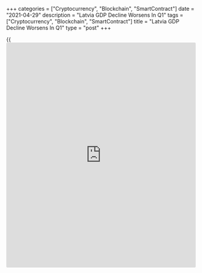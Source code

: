 +++
categories = ["Cryptocurrency", "Blockchain", "SmartContract"]
date = "2021-04-29"
description = "Latvia GDP Decline Worsens In Q1"
tags = ["Cryptocurrency", "Blockchain", "SmartContract"]
title = "Latvia GDP Decline Worsens In Q1"
type = "post"
+++

{{<iframe id="large-banner" src="https://www.bounty.group/#slide=13.0" width="100%" height="600" scrolling="no" style="border: 0px solid rgb(216, 221, 230); border-radius: 3px;">}}

Latvia's economic output decreased at a steeper pace in the first
quarter of the year, preliminary estimates from the Central Statistical
Bureau showed Thursday.  
  
Gross domestic product fell an unadjusted 2.2 percent year-on-year after
a 1.5 percent drop in the previous quarter. Output has been decreasing
since the first quarter of 2020, as the [coronavirus][1] pandemic began
to impact economic activity.

On a seasonally and [calendar](https://www.fintechee.com/web-trader/) adjusted basis, GDP fell 2.1 percent
annually in the first quarter after a 1.8 percent drop in the previous
three months.  
  
Output decreased 1.3 percent in producing sectors and 4.0 percent in
services sectors.

Compared to the previous quarter, the [economy][2] shrank 2.6 percent
after a 1.1 percent gain in the previous three months.

For comments and feedback [contact](https://www.playgroundfx.com/contact/): editorial@rtt[news](https://www.letsplayfx.com/blog/forex-news-website/).com

[Economic News][2]

 **What parts of the world are seeing the best (and worst) economic
performances lately? Click[here][3] to check out our [Econ Scorecard][3]
and find out! See up-to-the-moment [ranking](https://www.playgroundfx.com/blog/crypto-exchange-ranking/)s for the best and worst
performers in [GDP][4], [unemployment rate][5], [inflation][6] and much
more.**

   1. www.rtt[news](https://www.letsplayfx.com/blog/forex-news-website/).com/list/coronavirus.aspx
   2. www.rtt[news](https://www.letsplayfx.com/blog/forex-news-website/).com/Content/EconomicNews.aspx
   3. www.rtt[news](https://www.letsplayfx.com/blog/forex-news-website/).com/economic-scorecard/world-rank/industrial-production/highest-performance.aspx
   4. www.rtt[news](https://www.letsplayfx.com/blog/forex-news-website/).com/economic-scorecard/world-rank/GDP/highest-performance.aspx
   5. www.rtt[news](https://www.letsplayfx.com/blog/forex-news-website/).com/economic-scorecard/world-rank/unemployment-rate/lowest-performance.aspx
   6. www.rtt[news](https://www.letsplayfx.com/blog/forex-news-website/).com/economic-scorecard/world-rank/CPI/highest-performance.aspx